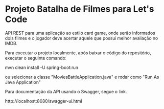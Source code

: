 # Projeto Batalha de Filmes para Let's Code

API REST para uma aplicação ao estilo card game, onde serão informados dois filmes e o jogador deve acertar aquele que possui melhor avaliação no IMDB.

Para executar o projeto localmente, após baixar o código do repositório, executar o seguinte comando:

mvn clean install -U spring-boot:run

ou selecionar a classe "MoviesBattleApplication.java" e rodar como "Run As Java Application"


Para documentação da API usando o Swagger, segue o link.

http://localhost:8080/swagger-ui.html